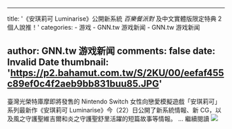 
---
title: '《安琪莉可 Luminarise》公開新系統 _百樂餐派對_ 及中文實體版限定特典
 2 個人說推！'
categories: 
    - 游戏
    - GNN.tw 游戏新闻
    - GNN.tw 游戏新闻

author: GNN.tw 游戏新闻
comments: false
date: Invalid Date
thumbnail: 'https://p2.bahamut.com.tw/S/2KU/00/eefaf455c89ef0c4f2aeb9bb831buu85.JPG'
---

<div>   
臺灣光榮特庫摩即將發售的 Nintendo Switch 女性向戀愛模擬遊戲「安琪莉可」系列最新作《安琪莉可 Luminarise》今（22）日公開了新系統情報、新 CG，以及風之守護聖維吉爾和炎之守護聖舒里活躍的短篇故事等情報。 ...
繼續閱讀
<img src="https://p2.bahamut.com.tw/S/2KU/00/eefaf455c89ef0c4f2aeb9bb831buu85.JPG" referrerpolicy="no-referrer">  
</div>
            
